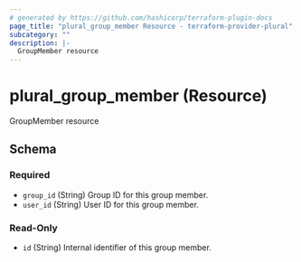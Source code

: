 ```yaml
---
# generated by https://github.com/hashicorp/terraform-plugin-docs
page_title: "plural_group_member Resource - terraform-provider-plural"
subcategory: ""
description: |-
  GroupMember resource
---
```


# plural_group_member (Resource)

GroupMember resource



<!-- schema generated by tfplugindocs -->
## Schema

### Required

- `group_id` (String) Group ID for this group member.
- `user_id` (String) User ID for this group member.

### Read-Only

- `id` (String) Internal identifier of this group member.
